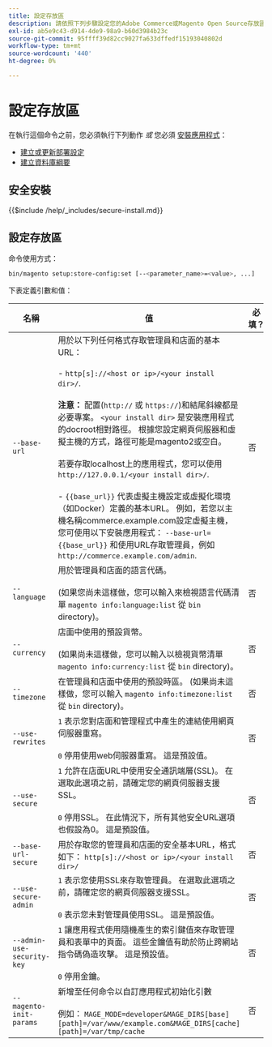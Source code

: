 ```yaml
---
title: 設定存放區
description: 請依照下列步驟設定您的Adobe Commerce或Magento Open Source存放區。
exl-id: ab5e9c43-d914-4de9-98a9-b60d3984b23c
source-git-commit: 95ffff39d82cc9027fa633dffedf15193040802d
workflow-type: tm+mt
source-wordcount: '440'
ht-degree: 0%

---
```


# 設定存放區

在執行這個命令之前，您必須執行下列動作 *或* 您必須 [安裝應用程式](../advanced.md)：

* [建立或更新部署設定](deployment.md)
* [建立資料庫綱要](database.md)

## 安全安裝

{{$include /help/_includes/secure-install.md}}

## 設定存放區

命令使用方式：

```bash
bin/magento setup:store-config:set [--<parameter_name>=<value>, ...]
```

下表定義引數和值：

| 名稱 | 值 | 必填？ |
|--- |--- |--- |
| `--base-url` | 用於以下列任何格式存取管理員和店面的基本URL：<br><br>- `http[s]://<host or ip>/<your install dir>/`.<br><br>**注意：** 配置(`http://` 或 `https://`)和結尾斜線都是必要專案。 `<your install dir>` 是安裝應用程式的docroot相對路徑。 根據您設定網頁伺服器和虛擬主機的方式，路徑可能是magento2或空白。<br><br>若要存取localhost上的應用程式，您可以使用 `http://127.0.0.1/<your install dir>/`.<br><br>- `{{base_url}}` 代表虛擬主機設定或虛擬化環境（如Docker）定義的基本URL。 例如，若您以主機名稱commerce.example.com設定虛擬主機，您可使用以下安裝應用程式： `--base-url={{base_url}}` 和使用URL存取管理員，例如 `http://commerce.example.com/admin`. | 否 |
| `--language` | 用於管理員和店面的語言代碼。<br><br>(如果您尚未這樣做，您可以輸入來檢視語言代碼清單 `magento info:language:list` 從 `bin` directory)。 | 否 |
| `--currency` | 店面中使用的預設貨幣。 <br><br>(如果尚未這樣做，您可以輸入以檢視貨幣清單 `magento info:currency:list` 從 `bin` directory)。 | 否 |
| `--timezone` | 在管理員和店面中使用的預設時區。 (如果尚未這樣做，您可以輸入 `magento info:timezone:list` 從 `bin` directory)。 | 否 |
| `--use-rewrites` | `1` 表示您對店面和管理程式中產生的連結使用網頁伺服器重寫。<br><br>`0` 停用使用web伺服器重寫。 這是預設值。 | 否 |
| `--use-secure` | `1` 允許在店面URL中使用安全通訊端層(SSL)。 在選取此選項之前，請確定您的網頁伺服器支援SSL。<br><br>`0` 停用SSL。 在此情況下，所有其他安全URL選項也假設為0。 這是預設值。 | 否 |
| `--base-url-secure` | 用於存取您的管理員和店面的安全基本URL，格式如下： `http[s]://<host or ip>/<your install dir>/` | 否 |
| `--use-secure-admin` | `1` 表示您使用SSL來存取管理員。 在選取此選項之前，請確定您的網頁伺服器支援SSL。<br><br>`0` 表示您未對管理員使用SSL。 這是預設值。 | 否 |
| `--admin-use-security-key` | `1` 讓應用程式使用隨機產生的索引鍵值來存取管理員和表單中的頁面。 這些金鑰值有助於防止跨網站指令碼偽造攻擊。 這是預設值。<br/><br/>`0` 停用金鑰。 | 否 |
| `--magento-init-params` | 新增至任何命令以自訂應用程式初始化引數<br/><br/>例如： `MAGE_MODE=developer&MAGE_DIRS[base][path]=/var/www/example.com&MAGE_DIRS[cache][path]=/var/tmp/cache` | 否 |
